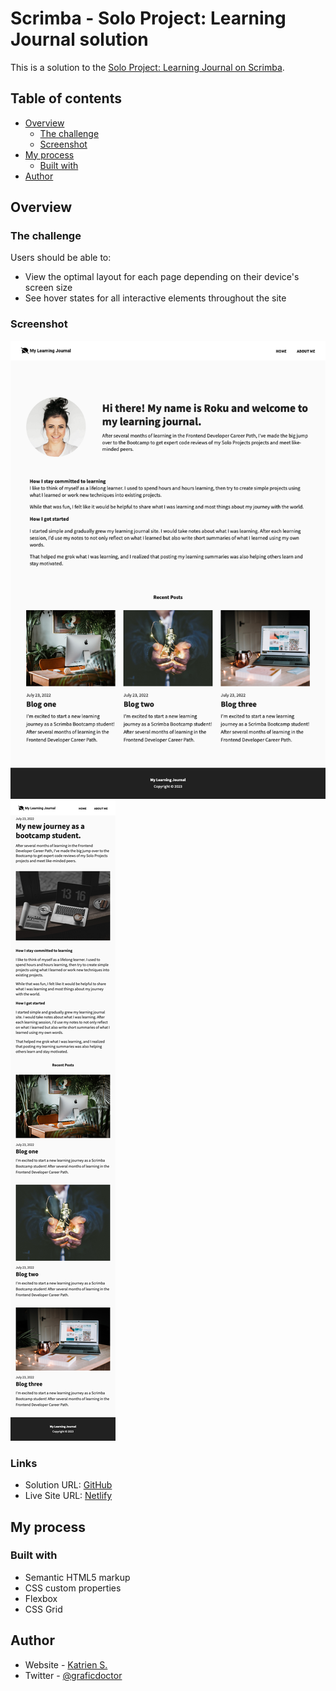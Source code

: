 # Scrimba - Solo Project: Learning Journal solution

This is a solution to the [Solo Project: Learning Journal on Scrimba](https://scrimba.com/learn/frontend).

## Table of contents

- [Overview](#overview)
  - [The challenge](#the-challenge)
  - [Screenshot](#screenshot)
- [My process](#my-process)
  - [Built with](#built-with)
- [Author](#author)

## Overview

### The challenge

Users should be able to:

- View the optimal layout for each page depending on their device's screen size
- See hover states for all interactive elements throughout the site

### Screenshot

![](/images/desktop-view.png)
![](/images/mobile-view.png)

### Links

- Solution URL: [GitHub](https://github.com/graficdoctor/soloproject-my-learning-journal)
- Live Site URL: [Netlify](https://verdant-scone-0c4857.netlify.app/)

## My process

### Built with

- Semantic HTML5 markup
- CSS custom properties
- Flexbox
- CSS Grid

## Author

- Website - [Katrien S.](https://www.katriens.be)
- Twitter - [@graficdoctor](https://www.twitter.com/graficdoctor)

